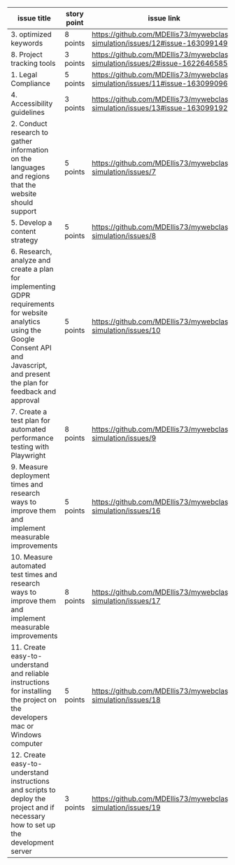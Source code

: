 | issue title                                                                                                                                                                                 | story point | issue link                                                                    | status | assigned to | assigned on | completed on | category | status notes |
|---------------------------------------------------------------------------------------------------------------------------------------------------------------------------------------------|-------------|-------------------------------------------------------------------------------|--------|-------------|-------------|--------------|----------|--------------|
| 3. optimized keywords                                                                                                                                                                       | 8 points    | https://github.com/MDEllis73/mywebclass-simulation/issues/12#issue-1630991494 | done   | Michael     | 3/19/23     | 3/22/23      | document |              |
| 8. Project tracking tools                                                                                                                                                                   | 3 points    | https://github.com/MDEllis73/mywebclass-simulation/issues/2#issue-1622646585  | done   | Michael     | 3/11/23     | 3/17/23      | document |              |
| 1. Legal Compliance                                                                                                                                                                         | 5 points    | https://github.com/MDEllis73/mywebclass-simulation/issues/11#issue-1630990962 | done   | Michael     | 3/19/23     | 3/23/23      | document |              |
| 4. Accessibility guidelines                                                                                                                                                                 | 3 points    | https://github.com/MDEllis73/mywebclass-simulation/issues/13#issue-1630991921 | done   | Michael     | 3/19/23     | 3/23/23      | document |              |
| 2. Conduct research to gather information on the languages and regions that the website should support                                                                                      | 5 points    | https://github.com/MDEllis73/mywebclass-simulation/issues/7                   | done   | Pil         | 3/19/23     | 3/23/23            | document |              |
| 5. Develop a content strategy                                                                                                                                                               | 5 points    | https://github.com/MDEllis73/mywebclass-simulation/issues/8                   | done   | Pil         | 3/19/23     | 3/23/23            | document |              |
| 6. Research, analyze and create a plan for implementing GDPR requirements for website analytics using the Google Consent API and Javascript, and present the plan for feedback and approval | 5 points    | https://github.com/MDEllis73/mywebclass-simulation/issues/10                  | done   | Pil         | 3/19/23     | 3/23/23            | document |              |
| 7. Create a test plan for automated performance testing with Playwright                                                                                                                     | 8 points    | https://github.com/MDEllis73/mywebclass-simulation/issues/9                   | done   | Pil         | 3/19/23     | 3/23/23            | document |              |
| 9. Measure deployment times and research ways to improve them and implement measurable improvements                                                                                         | 5 points    | https://github.com/MDEllis73/mywebclass-simulation/issues/16                  | done   | Avneet      | 3/19/23     | 3/23/23      | document |
| 10. Measure automated test times and research ways to improve them and implement measurable improvements                                                                                  | 8 points    | https://github.com/MDEllis73/mywebclass-simulation/issues/17                  | done   | Avneet      | 3/19/23     | 3/23/23      | document |
| 11. Create easy-to-understand and reliable instructions for installing the project on the developers mac or Windows computer                                                            | 5 points    | https://github.com/MDEllis73/mywebclass-simulation/issues/18                  | done   | Avneet      | 3/19/23     | 3/23/23      | document |
| 12. Create easy-to-understand instructions and scripts to deploy the project and if necessary how to set up the development server                                                      | 3 points    | https://github.com/MDEllis73/mywebclass-simulation/issues/19                  | done   | Avneet      | 3/19/23     | 3/23/23      | document |
